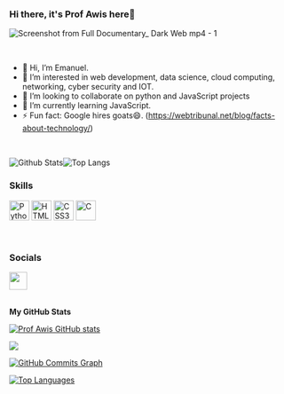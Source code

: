 ### Hi there,  it's Prof Awis here👋

![Screenshot from Full Documentary_ Dark Web mp4 - 1](https://user-images.githubusercontent.com/94973592/195971726-5596048d-94b7-484f-8254-d63d2740465b.png)
<div id="header" align="center"></div>
 <br>
 
- 👋 Hi, I’m Emanuel.
- 👀 I’m interested in web development, data science, cloud computing, networking, cyber security and IOT.
- 👯 I’m looking to collaborate on python and JavaScript projects
- 🌱 I’m currently learning JavaScript.
-  ⚡ Fun fact: Google hires goats😄. (https://webtribunal.net/blog/facts-about-technology/)
<br>

<!---
prof-awis/prof-awis is a ✨ special ✨ repository because its `README.md` (this file) appears on your GitHub profile.
You can click the Preview link to take a look at your changes.
--->

![Github Stats](https://github-readme-stats.vercel.app/api?username=prof-awis&count_private=true&show_icons=true&include_all_commits=true&theme=buefy&hide_border=true)![Top Langs](https://github-readme-stats.vercel.app/api/top-langs/?username=prof-awis&hide=TeX&layout=compact&theme=buefy&hide_border=true) 
<br>

### Skills

<p align="left">
<a href="https://www.python.org/" target="_blank" rel="noreferrer"><img src="https://raw.githubusercontent.com/danielcranney/readme-generator/main/public/icons/skills/python-colored.svg" width="36" height="36" alt="Python" /></a>
<a href="https://developer.mozilla.org/en-US/docs/Glossary/HTML5" target="_blank" rel="noreferrer"><img src="https://raw.githubusercontent.com/danielcranney/readme-generator/main/public/icons/skills/html5-colored.svg" width="36" height="36" alt="HTML5" /></a>
<a href="https://www.w3.org/TR/CSS/#css" target="_blank" rel="noreferrer"><img src="https://raw.githubusercontent.com/danielcranney/readme-generator/main/public/icons/skills/css3-colored.svg" width="36" height="36" alt="CSS3" /></a>
<a href="https://docs.microsoft.com/en-us/cpp/?view=msvc-170" target="_blank" rel="noreferrer"><img src="https://raw.githubusercontent.com/danielcranney/readme-generator/main/public/icons/skills/c-colored.svg" width="36" height="36" alt="C" /></a>
</p>
<br>

 ### Socials
                  
                  
 <p align="left">
                          
                         
<a href="https://www.linkedin.com/in/awino-emanuel-98593a238/" target="_blank" rel="noreferrer"><img src="https://raw.githubusercontent.com/danielcranney/readme-generator/main/public/icons/socials/linkedin.svg" width="32" height="32" /></a>

 <br>
<b>My GitHub Stats</b>

<a href="http://www.github.com/prof-awis"><img src="https://github-readme-stats.vercel.app/api?username=prof-awis&show_icons=true&hide=&count_private=true&title_color=ffffff&text_color=ffffff&icon_color=3382ed&bg_color=000000&hide_border=true&show_icons=true" alt="Prof Awis GitHub stats" /></a>

<a href="http://www.github.com/prof-awis"><img src="https://github-readme-streak-stats.herokuapp.com/?user=prof-awis&stroke=ffffff&background=000000&ring=ffffff&fire=ffffff&currStreakNum=ffffff&currStreakLabel=ffffff&sideNums=ffffff&sideLabels=ffffff&dates=ffffff&hide_border=true" /></a>

<a href="http://www.github.com/prof-awis"><img src="https://activity-graph.herokuapp.com/graph?username=prof-awis&bg_color=000000&color=ffffff&line=3382ed&point=ffffff&area_color=000000&area=true&hide_border=true&custom_title=GitHub%20Commits%20Graph" alt="GitHub Commits Graph" /></a>

<a href="https://github.com/prof-awis" align="left"><img src="https://github-readme-stats.vercel.app/api/top-langs/?username=prof-awis&langs_count=10&title_color=ffffff&text_color=ffffff&icon_color=3382ed&bg_color=000000&hide_border=true&locale=en&custom_title=Top%20%Languages" alt="Top Languages" /></a>
